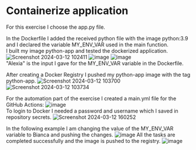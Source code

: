 #  Containerize application

For this exercise I choose the app.py file.

In the Dockerfile I added the received python file with the image python:3.9 and I declared the variable MY_ENV_VAR used in the main function.\
I built my image python-app and tested the dockerized application.
![Screenshot 2024-03-12 102411](https://github.com/biancaradulescu28/Docker_ex/assets/92685311/ef5ed69d-a25d-4f80-8c09-9f3c80189d99)
![image](https://github.com/biancaradulescu28/Docker_ex/assets/92685311/c17c343b-ffdc-452e-a51e-dfa18fae5d0d)
![image](https://github.com/biancaradulescu28/Docker_ex/assets/92685311/75d68640-7c0d-4eed-ba9c-c4c061ccd382) \
"Alexia" is the input I gave for the MY_ENV_VAR variable in the Dockerfile.

After creating a Docker Registry I pushed my python-app image with the tag python-app.
![Screenshot 2024-03-12 103700](https://github.com/biancaradulescu28/Docker_ex/assets/92685311/58e54a6d-7d57-40e3-99e4-dfc7a3b0adbb)
![Screenshot 2024-03-12 103734](https://github.com/biancaradulescu28/Docker_ex/assets/92685311/1202d464-c995-4f87-949d-357626a47301)

For the automation part of the exercise I created a main.yml file for the GitHub Actions:
![image](https://github.com/biancaradulescu28/Docker_ex/assets/92685311/8fdf1180-ba5c-4bc0-a528-505855904235) \
To login to Docker I needed a password and username which I saved in repository secrets.
![Screenshot 2024-03-12 160252](https://github.com/biancaradulescu28/Docker_ex/assets/92685311/349005e7-8efa-4bdf-aaf1-9bd66fb4e4c3)

In the following example I am changing the value of the MY_ENV_VAR variable to Bianca and pushing the changes.
![image](https://github.com/biancaradulescu28/Docker_ex/assets/92685311/5eab22bd-3573-43d8-8e5b-89aebf8dbf70)
All the tasks are completed successfully and the image is pushed to the registry.
![image](https://github.com/biancaradulescu28/Docker_ex/assets/92685311/5d40c572-eb64-420b-84b0-dbf020b143ce)










